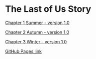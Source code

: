 # The Last of Us Story

[Chapter 1 Summer - version 1.0](Chapter01.html) 

[Chapter 2 Autumn - version 1.0](Chapter02.html)

[Chapter 3 Winter - version 1.0](Chapter03.html)

[GitHub Pages link](https://derekmcc.github.io/year3-story-2018/)


